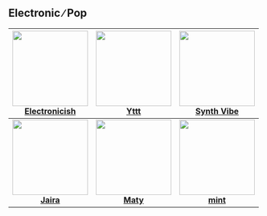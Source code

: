 ## Electronic ∕ Pop
[start-desc]: #

[//]: # (Replace this line with a description persistent with the repository.)

[end-desc]: #

<a href="Electronicish/songs.md"><img width="150" height="150" src="Electronicish/cover.jpg"><br><b>Electronicish<b></a>|<a href="Yttt/songs.md"><img width="150" height="150" src="Yttt/cover.jpg"><br><b>Yttt<b></a>|<a href="Synth Vibe/songs.md"><img width="150" height="150" src="Synth Vibe/cover.jpg"><br><b>Synth Vibe<b></a>
:--:|:--:|:--:
<a href="Jaira/songs.md"><img width="150" height="150" src="Jaira/cover.jpg"><br><b>Jaira<b></a>|<a href="Maty/songs.md"><img width="150" height="150" src="Maty/cover.jpg"><br><b>Maty<b></a>|<a href="mint/songs.md"><img width="150" height="150" src="mint/cover.jpg"><br><b>mint<b></a>

